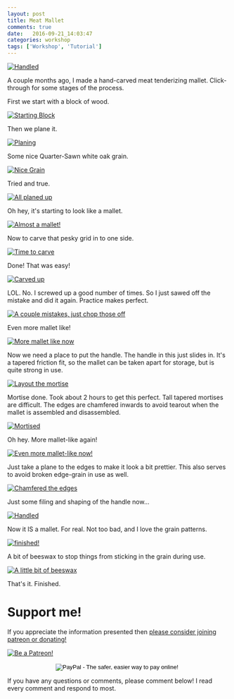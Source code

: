 ```yaml
---
layout: post
title: Meat Mallet
comments: true
date:   2016-09-21_14:03:47 
categories: workshop
tags: ['Workshop', 'Tutorial']
---
```



[![Handled](/assets/Mallet/Thumbnails/Handled.jpg)](/assets/Mallet/Handled.jpg)

A couple months ago, I made a hand-carved meat tenderizing mallet. Click-through for some stages of the process.

<!--more-->

First we start with a block of wood.

[![Starting Block](/assets/Mallet/Thumbnails/Block.jpg)](/assets/Mallet/Block.jpg)

Then we plane it.

[![Planing](/assets/Mallet/Thumbnails/Plane.jpg)](/assets/Mallet/Plane.jpg)

Some nice Quarter-Sawn white oak grain.

[![Nice Grain](/assets/Mallet/Thumbnails/Grain.jpg)](/assets/Mallet/Grain.jpg)

Tried and true.

[![All planed up](/assets/Mallet/Thumbnails/Planed.jpg)](/assets/Mallet/Planed.jpg)

Oh hey, it's starting to look like a mallet.

[![Almost a mallet!](/assets/Mallet/Thumbnails/Test.jpg)](/assets/Mallet/Test.jpg)

Now to carve that pesky grid in to one side.

[![Time to carve](/assets/Mallet/Thumbnails/Carving.jpg)](/assets/Mallet/Carving.jpg)

Done! That was easy!

[![Carved up](/assets/Mallet/Thumbnails/Carved.jpg)](/assets/Mallet/Carved.jpg)

LOL. No. I screwed up a good number of times. So I just sawed off the mistake and did it again. Practice makes perfect.

[![A couple mistakes, just chop those off](/assets/Mallet/Thumbnails/Mistakes.jpg)](/assets/Mallet/Mistakes.jpg)

Even more mallet like!

[![More mallet like now](/assets/Mallet/Thumbnails/Test2.jpg)](/assets/Mallet/Test2.jpg)

Now we need a place to put the handle. The handle in this just slides in. It's a tapered friction fit, so the mallet can be taken apart for storage, but is quite strong in use.

[![Layout the mortise](/assets/Mallet/Thumbnails/Mortise.jpg)](/assets/Mallet/Mortise.jpg)

Mortise done. Took about 2 hours to get this perfect. Tall tapered mortises are difficult. The edges are chamfered inwards to avoid tearout when the mallet is assembled and disassembled.

[![Mortised](/assets/Mallet/Thumbnails/Mortised.jpg)](/assets/Mallet/Mortised.jpg)

Oh hey. More mallet-like again!

[![Even more mallet-like now!](/assets/Mallet/Thumbnails/TestFit.jpg)](/assets/Mallet/TestFit.jpg)

Just take a plane to the edges to make it look a bit prettier. This also serves to avoid broken edge-grain in use as well.

[![Chamfered the edges](/assets/Mallet/Thumbnails/Chamfered.jpg)](/assets/Mallet/Chamfered.jpg)

Just some filing and shaping of the handle now...

[![Handled](/assets/Mallet/Thumbnails/Handled.jpg)](/assets/Mallet/Handled.jpg)

Now it IS a mallet. For real. Not too bad, and I love the grain patterns.

[![finished!](/assets/Mallet/Thumbnails/Done.jpg)](/assets/Mallet/Done.jpg)

A bit of beeswax to stop things from sticking in the grain during use.

[![A little bit of beeswax](/assets/Mallet/Thumbnails/Beesed.jpg)](/assets/Mallet/Beesed.jpg)

That's it. Finished.


# Support me!

If you appreciate the information presented then <a href="/DonateNow/">please consider joining patreon or donating!</a>

<a href="https://www.patreon.com/bePatron?u=7465992"> <img class="patreon-button" src="/assets/Patreon.png" alt="Be a Patreon!"></a>

<form style="text-align: center;" action="https://www.paypal.com/cgi-bin/webscr" method="post" target="_top">
<input type="hidden" name="cmd" value="_s-xclick">
<input type="hidden" name="hosted_button_id" value="BR247JAZBTUJJ">
<input type="image" src="https://www.paypalobjects.com/en_US/i/btn/btn_donateCC_LG.gif" border="0" name="submit" alt="PayPal - The safer, easier way to pay online!">
<img alt="" border="0" src="https://www.paypalobjects.com/en_US/i/scr/pixel.gif" width="1" height="1">
</form>

If you have any questions or comments, please comment below! I read every comment and respond to most.
